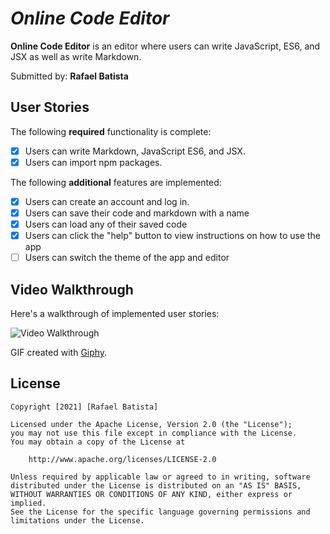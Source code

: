 # *Online Code Editor*

**Online Code Editor** is an editor where users can write JavaScript, ES6, and JSX as well as write Markdown.

Submitted by: **Rafael Batista**

## User Stories

The following **required** functionality is complete:

* [X] Users can write Markdown, JavaScript ES6, and JSX.
* [X] Users can import npm packages.

The following **additional** features are implemented:
* [X] Users can create an account and log in.
* [X] Users can save their code and markdown with a name
* [X] Users can load any of their saved code
* [X] Users can click the "help" button to view instructions on how to use the app
* [ ] Users can switch the theme of the app and editor

## Video Walkthrough 

Here's a walkthrough of implemented user stories:

<img src='https://media.giphy.com/media/E72izXxKm04USCssln/giphy.gif' title='Video Walkthrough' width='' alt='Video Walkthrough' />

GIF created with [Giphy](https://giphy.com/).

## License

    Copyright [2021] [Rafael Batista]

    Licensed under the Apache License, Version 2.0 (the "License");
    you may not use this file except in compliance with the License.
    You may obtain a copy of the License at

        http://www.apache.org/licenses/LICENSE-2.0

    Unless required by applicable law or agreed to in writing, software
    distributed under the License is distributed on an "AS IS" BASIS,
    WITHOUT WARRANTIES OR CONDITIONS OF ANY KIND, either express or implied.
    See the License for the specific language governing permissions and
    limitations under the License.
